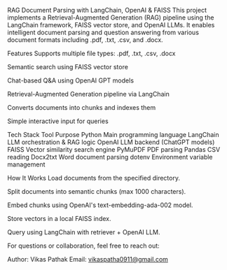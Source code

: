 RAG Document Parsing with LangChain, OpenAI & FAISS
This project implements a Retrieval-Augmented Generation (RAG) pipeline using the LangChain framework, FAISS vector store, and OpenAI LLMs. It enables intelligent document parsing and question answering from various document formats including .pdf, .txt, .csv, and .docx.

Features
Supports multiple file types: .pdf, .txt, .csv, .docx

Semantic search using FAISS vector store

Chat-based Q&A using OpenAI GPT models

Retrieval-Augmented Generation pipeline via LangChain

Converts documents into chunks and indexes them

Simple interactive input for queries


Tech Stack
Tool	                Purpose
Python	        Main programming language
LangChain	      LLM orchestration & RAG logic
OpenAI	        LLM backend (ChatGPT models)
FAISS          	Vector similarity search engine
PyMuPDF	        PDF parsing
Pandas	        CSV reading
Docx2txt	      Word document parsing
dotenv	        Environment variable management


How It Works
Load documents from the specified directory.

Split documents into semantic chunks (max 1000 characters).

Embed chunks using OpenAI's text-embedding-ada-002 model.

Store vectors in a local FAISS index.

Query using LangChain with retriever + OpenAI LLM.

For questions or collaboration, feel free to reach out:

Author: Vikas Pathak
Email: vikaspatha0911@gmail.com
